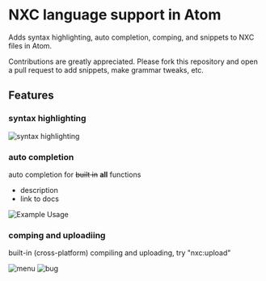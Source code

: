 # NXC language support in Atom

Adds syntax highlighting, auto completion, comping, and snippets to NXC files in Atom.

Contributions are greatly appreciated. Please fork this repository and open a
pull request to add snippets, make grammar tweaks, etc.

## Features
### syntax highlighting

![syntax highlighting](http://i.imgur.com/SrMTC46.png)

### auto completion
auto completion for ~~built in~~ **all** functions
- description
- link to docs

![Example Usage](http://i.imgur.com/I1v9dMs.gif)

### comping and uploadiing
built-in (cross-platform) compiling and uploading, try "nxc:upload"

![menu](http://i.imgur.com/92Gd8cA.png)
![bug](http://i.imgur.com/6yuUSmT.png)
